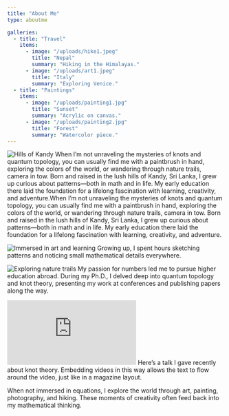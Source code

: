 ```yaml
---
title: "About Me"
type: aboutme

galleries:
  - title: "Travel"
    items:
      - image: "/uploads/hike1.jpeg"
        title: "Nepal"
        summary: "Hiking in the Himalayas."
      - image: "/uploads/art1.jpeg"
        title: "Italy"
        summary: "Exploring Venice."
  - title: "Paintings"
    items:
      - image: "/uploads/painting1.jpg"
        title: "Sunset"
        summary: "Acrylic on canvas."
      - image: "/uploads/painting2.jpg"
        title: "Forest"
        summary: "Watercolor piece."
---
```


<p>
<img src="/uploads/kandy.png" alt="Hills of Kandy" class="float-left w-1/4 mr-4 mb-4 rounded-xl shadow-md">
When I’m not unraveling the mysteries of knots and quantum topology, you can usually find me with a paintbrush in hand, exploring the colors of the world, or wandering through nature trails, camera in tow. Born and raised in the lush hills of Kandy, Sri Lanka, I grew up curious about patterns—both in math and in life. My early education there laid the foundation for a lifelong fascination with learning, creativity, and adventure.When I’m not unraveling the mysteries of knots and quantum topology, you can usually find me with a paintbrush in hand, exploring the colors of the world, or wandering through nature trails, camera in tow. Born and raised in the lush hills of Kandy, Sri Lanka, I grew up curious about patterns—both in math and in life. My early education there laid the foundation for a lifelong fascination with learning, creativity, and adventure.
</p>

<p>
<img src="/uploads/art1.jpeg" alt="Immersed in art and learning" class="float-right w-1/4 ml-4 mb-4 rounded-xl shadow-md">
Growing up, I spent hours sketching patterns and noticing small mathematical details everywhere.
</p>

<p>
<img src="/uploads/hike1.jpeg" alt="Exploring nature trails" class="float-left w-1/4 mr-4 mb-4 rounded-xl shadow-md">
My passion for numbers led me to pursue higher education abroad. During my Ph.D., I delved deep into quantum topology and knot theory, presenting my work at conferences and publishing papers along the way.
</p>

<p>
<iframe class="float-right w-1/2 ml-4 mb-4 aspect-video rounded-lg" src="https://www.youtube.com/embed/YOUR_VIDEO_ID" frameborder="0" allowfullscreen></iframe>
Here’s a talk I gave recently about knot theory. Embedding videos in this way allows the text to flow around the video, just like in a magazine layout.
</p>

<p>
When not immersed in equations, I explore the world through art, painting, photography, and hiking. These moments of creativity often feed back into my mathematical thinking.
</p>

<div class="clear-both"></div>




